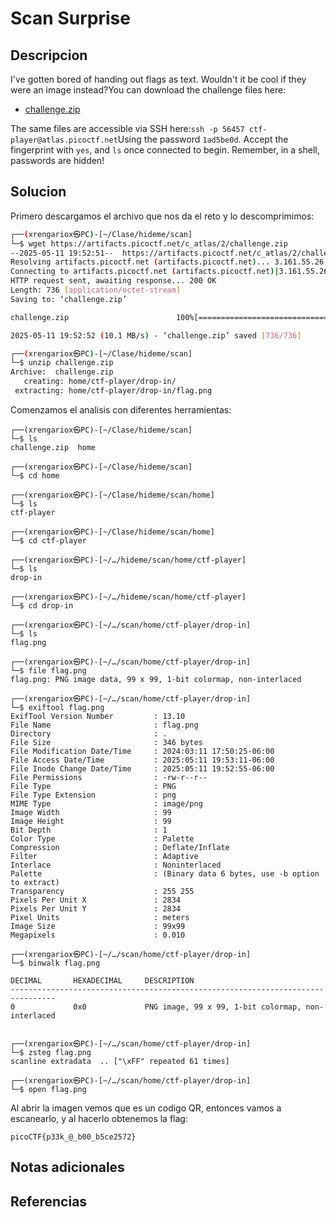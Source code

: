 # Scan Surprise

## Descripcion
I've gotten bored of handing out flags as text. Wouldn't it be cool if they were an image instead?You can download the challenge files here:

- [challenge.zip](https://artifacts.picoctf.net/c_atlas/2/challenge.zip)

The same files are accessible via SSH here:`ssh -p 56457 ctf-player@atlas.picoctf.net`Using the password `1ad5be0d`. Accept the fingerprint with `yes`, and `ls` once connected to begin. Remember, in a shell, passwords are hidden!

## Solucion
Primero descargamos el archivo que nos da el reto y lo descomprimimos:
```sh
┌──(xrengariox㉿PC)-[~/Clase/hideme/scan]
└─$ wget https://artifacts.picoctf.net/c_atlas/2/challenge.zip
--2025-05-11 19:52:51--  https://artifacts.picoctf.net/c_atlas/2/challenge.zip
Resolving artifacts.picoctf.net (artifacts.picoctf.net)... 3.161.55.26, 3.161.55.61, 3.161.55.64, ...
Connecting to artifacts.picoctf.net (artifacts.picoctf.net)|3.161.55.26|:443... connected.
HTTP request sent, awaiting response... 200 OK
Length: 736 [application/octet-stream]
Saving to: ‘challenge.zip’

challenge.zip                        100%[===================================================================>]     736  --.-KB/s    in 0s      

2025-05-11 19:52:52 (10.1 MB/s) - ‘challenge.zip’ saved [736/736]

┌──(xrengariox㉿PC)-[~/Clase/hideme/scan]
└─$ unzip challenge.zip 
Archive:  challenge.zip
   creating: home/ctf-player/drop-in/
 extracting: home/ctf-player/drop-in/flag.png  
```

Comenzamos el analisis con diferentes herramientas:
```
┌──(xrengariox㉿PC)-[~/Clase/hideme/scan]
└─$ ls
challenge.zip  home

┌──(xrengariox㉿PC)-[~/Clase/hideme/scan]
└─$ cd home  

┌──(xrengariox㉿PC)-[~/Clase/hideme/scan/home]
└─$ ls
ctf-player

┌──(xrengariox㉿PC)-[~/Clase/hideme/scan/home]
└─$ cd ctf-player 

┌──(xrengariox㉿PC)-[~/…/hideme/scan/home/ctf-player]
└─$ ls
drop-in

┌──(xrengariox㉿PC)-[~/…/hideme/scan/home/ctf-player]
└─$ cd drop-in   

┌──(xrengariox㉿PC)-[~/…/scan/home/ctf-player/drop-in]
└─$ ls
flag.png

┌──(xrengariox㉿PC)-[~/…/scan/home/ctf-player/drop-in]
└─$ file flag.png 
flag.png: PNG image data, 99 x 99, 1-bit colormap, non-interlaced

┌──(xrengariox㉿PC)-[~/…/scan/home/ctf-player/drop-in]
└─$ exiftool flag.png
ExifTool Version Number         : 13.10
File Name                       : flag.png
Directory                       : .
File Size                       : 346 bytes
File Modification Date/Time     : 2024:03:11 17:50:25-06:00
File Access Date/Time           : 2025:05:11 19:53:11-06:00
File Inode Change Date/Time     : 2025:05:11 19:52:55-06:00
File Permissions                : -rw-r--r--
File Type                       : PNG
File Type Extension             : png
MIME Type                       : image/png
Image Width                     : 99
Image Height                    : 99
Bit Depth                       : 1
Color Type                      : Palette
Compression                     : Deflate/Inflate
Filter                          : Adaptive
Interlace                       : Noninterlaced
Palette                         : (Binary data 6 bytes, use -b option to extract)
Transparency                    : 255 255
Pixels Per Unit X               : 2834
Pixels Per Unit Y               : 2834
Pixel Units                     : meters
Image Size                      : 99x99
Megapixels                      : 0.010

┌──(xrengariox㉿PC)-[~/…/scan/home/ctf-player/drop-in]
└─$ binwalk flag.png

DECIMAL       HEXADECIMAL     DESCRIPTION
--------------------------------------------------------------------------------
0             0x0             PNG image, 99 x 99, 1-bit colormap, non-interlaced


┌──(xrengariox㉿PC)-[~/…/scan/home/ctf-player/drop-in]
└─$ zsteg flag.png     
scanline extradata  .. ["\xFF" repeated 61 times]

┌──(xrengariox㉿PC)-[~/…/scan/home/ctf-player/drop-in]
└─$ open flag.png 
```

Al abrir la imagen vemos que es un codigo QR, entonces vamos a escanearlo, y al hacerlo obtenemos la flag:
```flag
picoCTF{p33k_@_b00_b5ce2572}
```

## Notas adicionales

## Referencias
